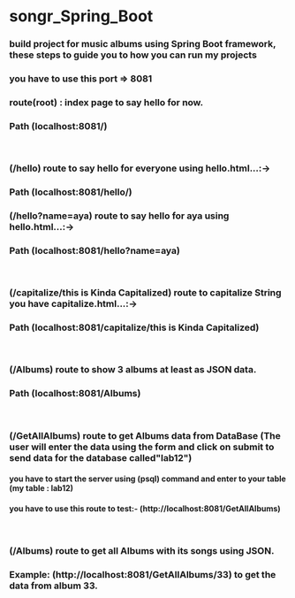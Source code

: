# songr_Spring_Boot
### build project for music albums using Spring Boot framework, these steps to guide you to how you can run my projects


### you have to use this port => 8081

### route(root) : index page to say hello for now.
### Path (localhost:8081/)

<br>

### (/hello) route to say hello for everyone using hello.html...:->
### Path (localhost:8081/hello/)
### (/hello?name=aya) route to say hello for aya using hello.html...:->
### Path (localhost:8081/hello?name=aya)

<br>

### (/capitalize/this is Kinda Capitalized) route to capitalize String you have capitalize.html...:->
### Path (localhost:8081/capitalize/this is Kinda Capitalized)

<br>

### (/Albums) route to show 3 albums at least as JSON data.
### Path (localhost:8081/Albums)


<br>

### (/GetAllAlbums) route to get Albums data from DataBase (The user will enter the data using the form and click on submit to send data for the database called"lab12")
#### you have to start the server using (psql) command and enter to your table (my table : lab12)
#### you have to use this route to test:- (http://localhost:8081/GetAllAlbums)

<br>

### (/Albums) route to get all Albums with its songs using JSON.
### Example: (http://localhost:8081/GetAllAlbums/33) to get the data from album 33.

